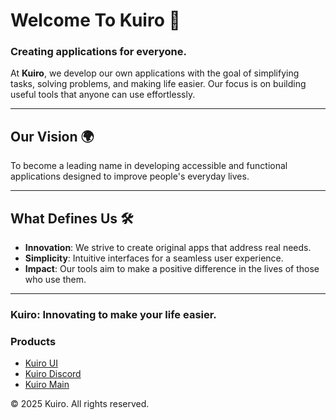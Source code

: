 # Welcome To Kuiro 🌟

### Creating applications for everyone.

At **Kuiro**, we develop our own applications with the goal of simplifying tasks, solving problems, and making life easier. Our focus is on building useful tools that anyone can use effortlessly.

---

## Our Vision 🌍

To become a leading name in developing accessible and functional applications designed to improve people's everyday lives.

---

## What Defines Us 🛠️

- **Innovation**: We strive to create original apps that address real needs.  
- **Simplicity**: Intuitive interfaces for a seamless user experience.  
- **Impact**: Our tools aim to make a positive difference in the lives of those who use them.  

---

### Kuiro: Innovating to make your life easier.

### Products 
- [Kuiro UI](https://ui.kuiro.pro/)
- [Kuiro Discord](http://motidev.xyz/discord)
- [Kuiro Main](https://kuiro.pro/)


© 2025 Kuiro. All rights reserved.
